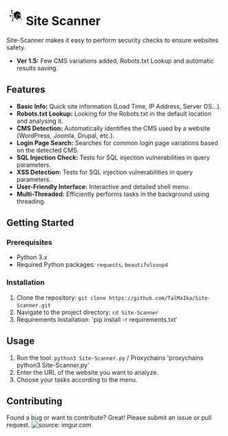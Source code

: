 # ![icon](src/icons8-security-scan-45.png)Site Scanner

Site-Scanner makes it easy to perform security checks to ensure websites safety. 

- **Ver 1.5:** Few CMS variations added, Robots.txt Lookup and automatic results saving.

## Features

- **Basic Info:** Quick site information (Load Time, IP Address, Server OS...).
- **Robots.txt Lookup:** Looking for the Robots.txt in the default location and analysing it.
- **CMS Detection:** Automatically identifies the CMS used by a website (WordPress, Joomla, Drupal, etc.).
- **Login Page Search:** Searches for common login page variations based on the detected CMS.
- **SQL Injection Check:** Tests for SQL injection vulnerabilities in query parameters.
- **XSS Detection:** Tests for SQL injection vulnerabilities in query parameters.
- **User-Friendly Interface:** Interactive and detailed shell menu.
- **Multi-Threaded:** Efficiently performs tasks in the background using threading.


## Getting Started

### Prerequisites

- Python 3.x
- Required Python packages: `requests`, `beautifulsoup4`

### Installation

1. Clone the repository: `git clone https://github.com/TalMaIka/Site-Scanner.git`
2. Navigate to the project directory: `cd Site-Scanner`
3. Requirements Installation: 'pip install -r requirements.txt'

## Usage

1. Run the tool: `python3 Site-Scanner.py` / Proxychains 'proxychains python3 Site-Scanner.py'
2. Enter the URL of the website you want to analyze.
3. Choose your tasks according to the menu.

## Contributing

Found a bug or want to contribute? Great! Please submit an issue or pull request.
<img src="https://i.imgur.com/X0o5wuc.png" title="source: imgur.com" />
